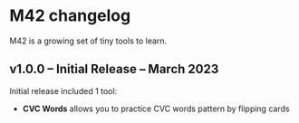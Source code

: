 # M42 changelog

M42 is a growing set of tiny tools to learn.

## v1.0.0 – Initial Release – March 2023

Initial release included 1 tool:

- **CVC Words** allows you to practice CVC words pattern by flipping cards
